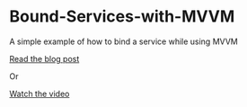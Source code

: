 # Bound-Services-with-MVVM
A simple example of how to bind a service while using MVVM

<a href="https://codingwithmitch.com/blog/bound-services-on-android/" target="_blank">Read the blog post</a>

Or 

<a href="https://www.youtube.com/watch?v=_xNkVNaC9AI" target="_blank">Watch the video</a>
